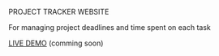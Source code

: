 PROJECT TRACKER WEBSITE

For managing project deadlines and time spent on each task

<a href="https://proyecto-clock.vercel.app/">LIVE DEMO</a> (comming soon)

